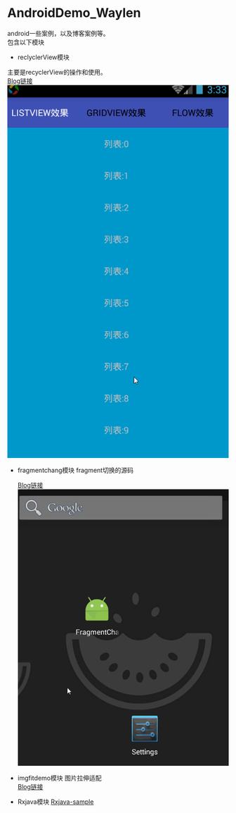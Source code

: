 # AndroidDemo_Waylen
android一些案例，以及博客案例等。<br/>
包含以下模块
- reclyclerView模块

 主要是recyclerView的操作和使用。<br/>
 [Blog链接](http://waylenw.github.io/Android/android-recyclerview-one/)
 ![](https://raw.githubusercontent.com/Waylenw/AndroidDemo_Waylen/master/screen/recyclerView.gif)

- fragmentchang模块
  fragment切换的源码
  
  [Blog链接](http://waylenw.github.io/Android/android-fragment-change-one/)
  ![](https://raw.githubusercontent.com/Waylenw/AndroidDemo_Waylen/master/screen/fragmentchange.gif)

- imgfitdemo模块
 图片拉伸适配<br>
 [Blog链接](http://waylenw.github.io/Android/android-fit-screen-img/)
  
- Rxjava模块
 [Rxjava-sample](https://github.com/Waylenw/AndroidDemo_Waylen/blob/master/rxjava/src/main/java/com/example/rxjava/RxJavaHelper.java)
 
